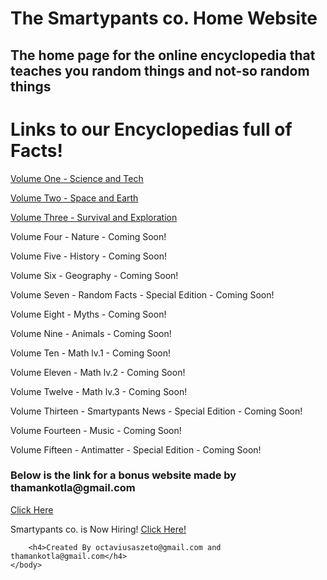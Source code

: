 # The Smartypants co. Home Website
## The home page for the online encyclopedia that teaches you random things and not-so random things

<html>
    <head>
        <meta charset="utf-8">
        <title>The Smartypants co. Home Website</title>
    </head>
    <body>
        <h1>Links to our Encyclopedias full of Facts!</h1>
        <a href="https://octaviustheking.github.io/The-Smartypants-Encyclopedia-Volume-One-Science-and-Tech/">Volume One - Science and Tech</a>
        <p>  </p>
        <p><a href="https://octaviustheking.github.io/The-Smartypants-Encyclopedia-Volume-Two-Space-and-Earth/">Volume Two - Space and Earth</a></p>
        <p> </p>
        <a href="https://octaviustheking.github.io/The-Smartypants-Encyclopedia-Volume-Three-Survival-and-Exploration/">Volume Three - Survival and Exploration</a>
        <p> </p>
        <p>Volume Four - Nature - Coming Soon!</p>
        <p>Volume Five - History - Coming Soon!</p>
        <p>Volume Six - Geography - Coming Soon!</p>
        <p>Volume Seven - Random Facts - Special Edition - Coming Soon!</p>
        <p>Volume Eight - Myths - Coming Soon!</p>
        <p>Volume Nine - Animals - Coming Soon!</p>
        <p>Volume Ten - Math lv.1 - Coming Soon!</p>
        <p>Volume Eleven - Math lv.2 - Coming Soon!</p>
        <p>Volume Twelve - Math lv.3 - Coming Soon!</p>
        <p>Volume Thirteen - Smartypants News - Special Edition - Coming Soon!</p>
        <p>Volume Fourteen - Music - Coming Soon!</p>
        <p>Volume Fifteen - Antimatter - Special Edition - Coming Soon!</p>
        <p></p>
        <h3>Below is the link for a bonus website made by thamankotla@gmail.com</h3>
        <a href="https://1393687.wixsite.com/website">Click Here</a>
        <p>Smartypants co. is Now Hiring! <a href="https://hangouts.google.com/group/aVtAKzxs1i4Q8UX68">Click Here!</a></p>

        <h4>Created By octaviusaszeto@gmail.com and thamankotla@gmail.com</h4>
    </body>
</html>

